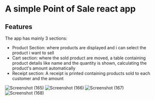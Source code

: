 # A simple Point of Sale react app
## Features
The app has mainly 3 sections:
* Product Section: where products are displayed and i can select the product i want to sell
* Cart section: where the sold product are moved, a table containing product details like name and the quantity is shown, calculating the product's amount automatically
* Receipt section: A receipt is printed containing products sold to each customer and the amount


![Screenshot (165)](https://user-images.githubusercontent.com/73616152/198870312-abf2fd36-a5e2-4e99-a8e3-a5e61377aaa8.png)
![Screenshot (166)](https://user-images.githubusercontent.com/73616152/198870293-f578bb46-44fd-43a9-8acc-35e70bf0fb49.png)
![Screenshot (167)](https://user-images.githubusercontent.com/73616152/198870256-0b9e2e2b-9f24-4755-8537-115fe81991e3.png)
![Screenshot (168)](https://user-images.githubusercontent.com/73616152/198870241-b9d095ed-bb66-4d96-ae26-352f3adb86ce.png)



